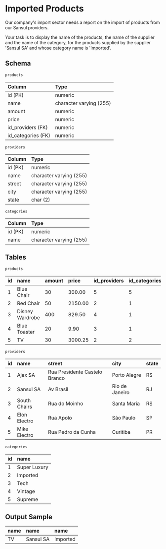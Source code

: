 # Imported Products
Our company's import sector needs a report on the import of products from our Sansul providers.

Your task is to display the name of the products, the name of the supplier and the name of the category, for the products supplied by the supplier 'Sansul SA' and whose category name is 'Imported'.

## Schema
    products
| Column             | Type                    |
|:-------------------|:------------------------|
| id (PK)            | numeric                 |
| name               | character varying (255) |
| amount             | numeric                 |
| price              | numeric                 |
| id_providers (FK)  | numeric                 |
| id_categories (FK) | numeric                 |

    providers
| Column  | Type                    |
|:--------|:------------------------|
| id (PK) | numeric                 |
| name    | character varying (255) |
| street  | character varying (255) |
| city    | character varying (255) |
| state   | char (2)                |

    categories
| Column  | Type                    |
|:--------|:------------------------|
| id (PK) | numeric                 |
| name    | character varying (255) |

## Tables
    products
| id | name            | amount | price   |id_providers | id_categories|
|:---|:----------------|:-------|:--------|:------------|:-------------|
| 1  | Blue Chair      | 30     | 300.00  | 5           | 5            |
| 2  | Red Chair       | 50     | 2150.00 | 2           | 1            |
| 3  | Disney Wardrobe | 400    | 829.50  | 4           | 1            |
| 4  | Blue Toaster    | 20     | 9.90    | 3           | 1            |
| 5  | TV              | 30     | 3000.25 | 2           | 2            |

    providers
| id | name         | street                        | city           | state |
|:---|:-------------|:------------------------------|:---------------|:------|
| 1  | Ajax SA      | Rua Presidente Castelo Branco | Porto Alegre   | RS    |
| 2  | Sansul SA    | Av Brasil                     | Rio de Janeiro | RJ    |
| 3  | South Chairs | Rua do Moinho                 | Santa Maria    | RS    |
| 4  | Elon Electro | Rua Apolo                     | São Paulo      | SP    |
| 5  | Mike Electro | Rua Pedro da Cunha            | Curitiba       | PR    |

    categories
| id | name         |
|:---|:-------------|
| 1  | Super Luxury |
| 2  | Imported     |
| 3  | Tech         |
| 4  | Vintage      |
| 5  | Supreme      |

## Output Sample
| name | name      | name     |
|:-----|:----------|:---------|
| TV   | Sansul SA | Imported |